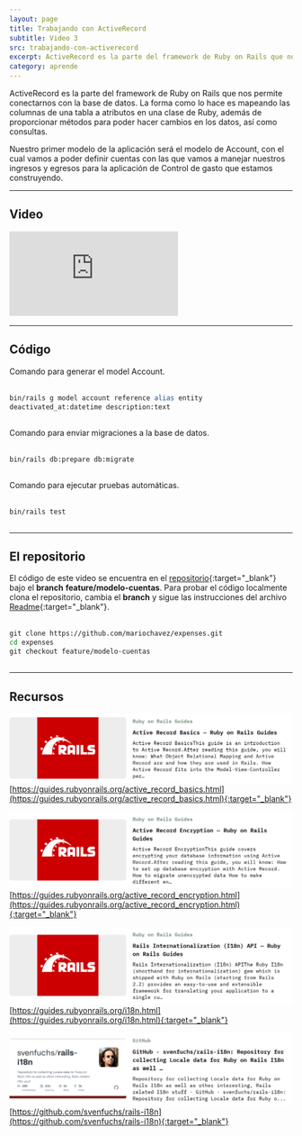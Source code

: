 ```yaml
---
layout: page
title: Trabajando con ActiveRecord
subtitle: Video 3
src: trabajando-con-activerecord
excerpt: ActiveRecord es la parte del framework de Ruby on Rails que nos permite conectarnos con la base de datos. La forma como lo hace es mapeando las columnas de una tabla a atributos en una clase de Ruby, además de proporcionar métodos para poder hacer cambios en los datos, así como consultas.
category: aprende
---
```


ActiveRecord es la parte del framework de Ruby on Rails que nos permite conectarnos con la base de datos. La forma como lo hace es mapeando las columnas de una tabla a atributos en una clase de Ruby, además de proporcionar métodos para poder hacer cambios en los datos, así como consultas.

Nuestro primer modelo de la aplicación será el modelo de Account, con el cual vamos a poder definir cuentas con las que vamos a manejar nuestros ingresos y egresos para la aplicación de Control de gasto que estamos construyendo.

---

## Video

<div class="embed-container">
  <iframe src="https://player.vimeo.com/video/736632462?h=13fa283707" frameborder="0" allow="fullscreen; picture-in-picture" allowfullscreen></iframe>
</div>

---

## Código

Comando para generar el model Account.

<pre class="prism-code">
  <code>
bin/rails g model account reference <span style="color: #204a87">alias </span>entity deactivated_at:datetime description:text
  </code>
</pre>

Comando para enviar migraciones a la base de datos.

<pre class="prism-code">
  <code>
bin/rails db:prepare db:migrate
  </code>
</pre>


Comando para ejecutar pruebas automáticas.

<pre class="prism-code">
  <code>
bin/rails test
  </code>
</pre>

--- 

## El repositorio

El código de este video se encuentra en el [repositorio](https://github.com/mariochavez/expenses/tree/feature/modelo-cuentas){:target="_blank"} bajo el __branch__ **feature/modelo-cuentas**. Para probar el código localmente clona el repositorio, cambia el __branch__ y sigue las instrucciones del archivo [Readme](https://github.com/mariochavez/expenses/blob/main/README.md){:target="_blank"}.


<pre class="prism-code">
  <code>
git clone https://github.com/mariochavez/expenses.git 
<span style="color: #008000">cd </span>expenses
git checkout feature/modelo-cuentas
  </code>
</pre>

---

## Recursos

![From Ruby on Rails Guides: Active Record Basics — Ruby on Rails Guides | Active Record BasicsThis guide is an introduction to Active Record.After reading this guide, you will know: What Object Relational Mapping and Active Record are and how they are used in Rails. How Active Record fits into the Model-View-Controller par…](/images/aprender/video3/video3-1.png)
[https://guides.rubyonrails.org/active_record_basics.html](https://guides.rubyonrails.org/active_record_basics.html){:target="_blank"}

![From Ruby on Rails Guides: Active Record Encryption — Ruby on Rails Guides | Active Record EncryptionThis guide covers encrypting your database information using Active Record.After reading this guide, you will know: How to set up database encryption with Active Record. How to migrate unencrypted data How to make different en…](/images/aprender/video3/video3-2.png)
[https://guides.rubyonrails.org/active_record_encryption.html](https://guides.rubyonrails.org/active_record_encryption.html){:target="_blank"}

![From Ruby on Rails Guides: Rails Internationalization (I18n) API — Ruby on Rails Guides | Rails Internationalization (I18n) API The Ruby I18n (shorthand for internationalization) gem which is shipped with Ruby on Rails (starting from Rails 2.2) provides an easy-to-use and extensible framework for translating your application to a single cu…](/images/aprender/video3/video3-3.png)
[https://guides.rubyonrails.org/i18n.html](https://guides.rubyonrails.org/i18n.html){:target="_blank"}

![From GitHub: GitHub - svenfuchs/rails-i18n: Repository for collecting Locale data for Ruby on Rails I18n as well … | Repository for collecting Locale data for Ruby on Rails I18n as well as other interesting, Rails related I18n stuff - GitHub - svenfuchs/rails-i18n: Repository for collecting Locale data for Ruby o...](/images/aprender/video3/video3-4.png)
[https://github.com/svenfuchs/rails-i18n](https://github.com/svenfuchs/rails-i18n){:target="_blank"}
